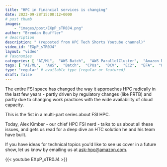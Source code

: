 ```yaml
---
title: "HPC in financial services is changing"
date: 2023-09-28T15:00:12+0000
# post thumb
images:
    - "images/post/EXpP_sTR0J4.png"
author: "Brendan Bouffler"
# description
description: " (reposted from HPC Tech Shorts Youtube channel)"
video_id: "EXpP_sTR0J4"
layout: "video"
# Taxonomies
categories: [ "AI/ML",  "AWS Batch",  "AWS ParallelCluster",  "Amazon NICE DCV",  "Elastic Fabric Adapter",  "Financial Services",  "Life Sciences", ]
tags: [ "AI/ML",  "AWS",  "Batch",  "CPUs",  "DCV",  "EC2",  "EFA",  "FSI",  "GPUs",  "HPC",  "HTC",  "High Performance Computing",  "Lustre",  "MPI",  "NCCL",  "ParallelCluster",  "Schedulers",  "Storage",  "autoscaling",  "aws batch",  "bioinformatics",  "cloud computing",  "elastic",  "elastic fabric adapter",  "financial services",  "grid",  "high throughput computing",  "hpc instances",  "infiniband",  "job scheduling",  "scientific computing",  "supercomputing",  "technical computing",  "tightly-coupled",  "virtualization",  "vizualization",  "techshorts", ]
type: "regular" # available type (regular or featured)
draft: false
---
```


The entire FSI space has changed the way it approaches HPC radically in the last few years - partly driven by regulatory changes (like FRTB) and partly due to changing work practices with the wide availability of cloud capacity.

This is the fist in a multi-part series about FSI HPC.

Today, Alex Kimber - our chief HPC FSI nerd - talks to us about all these issues, and gets  us read for a deep dive an HTC solution he and his team have built.

If you have ideas for technical topics you'd like to see us cover in a future show, let us know by emailing us at ask-hpc@amazon.com.

{{< youtube EXpP_sTR0J4 >}}